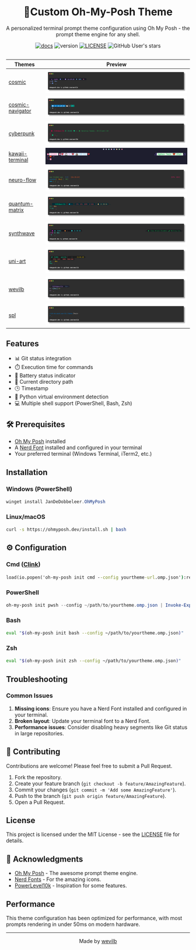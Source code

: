 <div align="center">


# 🌌Custom Oh-My-Posh Theme

A personalized terminal prompt theme configuration using Oh My Posh - the prompt theme
engine for any shell.

[![docs](https://img.shields.io/badge/ohmyposh.dev-blue)](https://ohmyposh.dev/)
![version](https://img.shields.io/badge/v-2.0-purple)
[![LICENSE](https://img.shields.io/badge/MT-LICENSE-green)](LICENSE)
![GitHub User's stars](https://img.shields.io/github/stars/wevilb)

## 
| Themes | Preview |
| ------ | ------  |
| [cosmic](https://github.com/wevilb/oh-my-posh.wevilb.themes/blob/main/themes/cosmic.omp.json) |<img src="https://github.com/wevilb/oh-my-posh.wevilb.themes/blob/main/assets/screenshots/cosmic.png">|
| [cosmic-navigator](https://github.com/wevilb/oh-my-posh.wevilb.themes/blob/main/themes/cosmic-navigator.omp.json) |<img src="https://github.com/wevilb/oh-my-posh.wevilb.themes/blob/main/assets/screenshots/cosmic-navigator.png">|
| [cyberpunk](https://github.com/wevilb/oh-my-posh.wevilb.themes/blob/main/themes/cyberpunk.omp.json) |<img src="https://github.com/wevilb/oh-my-posh.wevilb.themes/blob/main/assets/screenshots/cyberpunk.png">|
| [kawaii-terminal](https://github.com/wevilb/oh-my-posh.wevilb.themes/blob/main/themes/kawaii-terminal.omp.json) |<img src="https://github.com/wevilb/oh-my-posh.wevilb.themes/blob/main/assets/screenshots/kiwaii-terminal.png">|
| [neuro-flow](https://github.com/wevilb/oh-my-posh.wevilb.themes/blob/main/themes/neuro-flow.omp.json) |<img src="https://github.com/wevilb/oh-my-posh.wevilb.themes/blob/main/assets/screenshots/neuro-flow.png">|
| [quantum-matrix](https://github.com/wevilb/oh-my-posh.wevilb.themes/blob/main/themes/quantum-matrix.omp.json) |<img src="https://github.com/wevilb/oh-my-posh.wevilb.themes/blob/main/assets/screenshots/quantum-matrix.png">|
| [synthwave](https://github.com/wevilb/oh-my-posh.wevilb.themes/blob/main/themes/synthwave.omp.json) |<img src="https://github.com/wevilb/oh-my-posh.wevilb.themes/blob/main/assets/screenshots/synthwave.png">|
| [uni-art](https://github.com/wevilb/oh-my-posh.wevilb.themes/blob/main/themes/uni-art.omp.json) |<img src="https://github.com/wevilb/oh-my-posh.wevilb.themes/blob/main/assets/screenshots/uni-art.png">|
| [wevilb](https://github.com/wevilb/oh-my-posh.wevilb.themes/blob/main/themes/wevilb.omp.json) |<img src="https://github.com/wevilb/oh-my-posh.wevilb.themes/blob/main/assets/screenshots/wevilb.png">|
| [spl](https://github.com/wevilb/oh-my-posh.wevilb.themes/blob/main/themes/spl.omp.json) |<img src="https://github.com/wevilb/oh-my-posh.wevilb.themes/blob/main/assets/screenshots/spl.png">|
</div>

##
##  Features

- 📊 Git status integration
- ⏱️ Execution time for commands
- 🔋 Battery status indicator
- 📂 Current directory path
- 🕒 Timestamp
- 🐍 Python virtual environment detection
- 💻 Multiple shell support (PowerShell, Bash, Zsh)

## 🛠️ Prerequisites

- [Oh My Posh](https://ohmyposh.dev/) installed
- A [Nerd Font](https://www.nerdfonts.com/) installed and configured in your terminal
- Your preferred terminal (Windows Terminal, iTerm2, etc.)

## Installation

### Windows (PowerShell)

```powershell
winget install JanDeDobbeleer.OhMyPosh
```

### Linux/macOS
```bash
curl -s https://ohmyposh.dev/install.sh | bash
```

## ⚙️ Configuration

### Cmd ([Clink](https://chrisant996.github.io/clink/))
```cmd
load(io.popen('oh-my-posh init cmd --config yourtheme-url.omp.json'):read("*a"))()
```

### PowerShell
```powershell
oh-my-posh init pwsh --config ~/path/to/yourtheme.omp.json | Invoke-Expression
```

### Bash
```bash
eval "$(oh-my-posh init bash --config ~/path/to/yourtheme.omp.json)"
```

### Zsh
```zsh
eval "$(oh-my-posh init zsh --config ~/path/to/yourtheme.omp.json)"
```

## Troubleshooting

### Common Issues

1. **Missing icons**: Ensure you have a Nerd Font installed and configured in your terminal.
2. **Broken layout**: Update your terminal font to a Nerd Font.
3. **Performance issues**: Consider disabling heavy segments like Git status in large repositories.

## 🤝 Contributing

Contributions are welcome! Please feel free to submit a Pull Request.

1. Fork the repository.
2. Create your feature branch (`git checkout -b feature/AmazingFeature`).
3. Commit your changes (`git commit -m 'Add some AmazingFeature'`).
4. Push to the branch (`git push origin feature/AmazingFeature`).
5. Open a Pull Request.

## License

This project is licensed under the MIT License - see the [LICENSE](LICENSE) file for details.

## 🙏 Acknowledgments

- [Oh My Posh](https://ohmyposh.dev/) - The awesome prompt theme engine.
- [Nerd Fonts](https://www.nerdfonts.com/) - For the amazing icons.
- [PowerLevel10k](https://github.com/romkatv/powerlevel10k) - Inspiration for some features.


## Performance

This theme configuration has been optimized for performance, with most prompts rendering in under 50ms on modern hardware.

---
<div align="center">
  
Made by [wevilb](https://github.com/wevilb)
</div>
